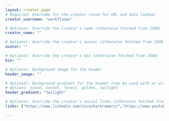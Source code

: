 ```yaml
---
layout: creator_page
# Required: Username for the creator (used for URL and data lookup)
creator_username: "workfloows"

# Optional: Override the creator's name (otherwise fetched from JSON)
creator_name: ""

# Optional: Override the creator's avatar (otherwise fetched from JSON)
avatar: ""

# Optional: Override the creator's bio (otherwise fetched from JSON)
bio: ""

# Optional: Background image for the header
header_image: ""

# Optional: Background gradient for the header (can be used with or without header_image)
# Options: ocean, sunset, forest, golden, twilight
header_gradient: "twilight"

# Optional: Override the creator's social links (otherwise fetched from JSON)
links: ["https://www.linkedin.com/in/oskarkramarz/","https://www.youtube.com/@workfloows"]

---
```

